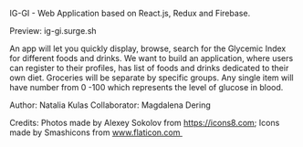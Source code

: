 IG-GI - Web Application based on React.js, Redux and Firebase.

Preview: ig-gi.surge.sh

An app will let you quickly display, browse, search for the Glycemic Index for different foods and drinks.
We want to build an application, where users can register to their profiles, has list of foods and drinks dedicated to their own diet. Groceries will be separate by specific groups. Any single item will have number from 0 -100 which represents the level of glucose in blood.

Author: Natalia Kulas
Collaborator: Magdalena Dering

Credits:
  Photos made by Alexey Sokolov from https://icons8.com;
  Icons made by Smashicons from www.flaticon.com 
